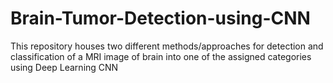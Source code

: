 # Brain-Tumor-Detection-using-CNN
This repository houses two different methods/approaches for detection and classification of a MRI image of brain into one of the assigned categories using Deep Learning CNN
